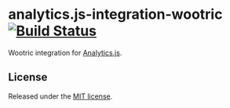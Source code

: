 # analytics.js-integration-wootric [![Build Status][ci-badge]][ci-link]

Wootric integration for [Analytics.js][].

## License

Released under the [MIT license](LICENSE).


[Analytics.js]: https://segment.com/docs/libraries/analytics.js/
[ci-link]: https://circleci.com/gh/segment-integrations/analytics.js-integration-wootric
[ci-badge]: https://circleci.com/gh/segment-integrations/analytics.js-integration-wootric.svg?style=svg
